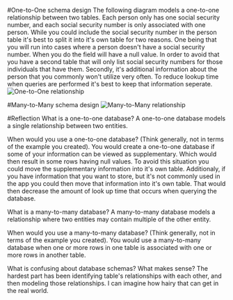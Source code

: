 #One-to-One schema design
The following diagram models a one-to-one relationship between two tables.  Each person only has one social security number, and each social security number is only associated with one person. While you could include the social security number in the person table it's best to split it into it's own table for two reasons. One being that you will run into cases where a person doesn't have a social security number. When you do the field will have a null value. In order to avoid that you have a second table that will only list social security numbers for those individuals that have them. Secondly, it's additional information about the person that you commonly won't utilize very often. To reduce lookup time when queries are performed it's best to keep that information seperate.
![One-to-One relationship](release_one_schema.png)

#Many-to-Many schema design
![Many-to-Many relationship](more_to_more_schema.png)

#Reflection
What is a one-to-one database?
A one-to-one database models a single relationship between two entities.

When would you use a one-to-one database? (Think generally, not in terms of the example you created).
You would create a one-to-one database if some of your information can be viewed as supplementary. Which would then result in some rows having null values. To avoid this situation you could move the supplementary information into it's own table. Additionaly, if you have information that you want to store, but it's not commonly used in the app you could then move that information into it's own table. That would then decrease the amount of look up time that occurs when querying the database.

What is a many-to-many database?
A many-to-many database models a relationship where two entities may contain multiple of the other entity.

When would you use a many-to-many database? (Think generally, not in terms of the example you created).
You would use a many-to-many database when one or more rows in one table is associated with one or more rows in another table.

What is confusing about database schemas? What makes sense?
The hardest part has been identifying table's relationships with each other, and then modeling those relationships. I can imagine how hairy that can get in the real world.